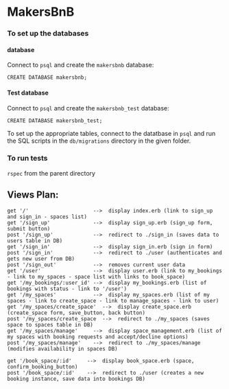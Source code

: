 # MakersBnB


### To set up the databases ###

#### database ####
Connect to `psql` and create the `makersbnb` database:

```
CREATE DATABASE makersbnb;
```

#### Test database ####
Connect to `psql` and create the `makersbnb_test` database:

```
CREATE DATABASE makersbnb_test;
```

To set up the appropriate tables, connect to the datatbase in `psql` and run the SQL scripts in the `db/migrations` directory in the given folder.

### To run tests ###
`rspec` from the parent directory
## Views Plan: ##

```
get '/'                     -->  display index.erb (link to sign_up and sign_in - spaces list)
get '/sign_up'              -->  display sign_up.erb (sign_up form, submit button)
post '/sign_up'             -->  redirect to ./sign_in (saves data to users table in DB)
get '/sign_in'              -->  display sign_in.erb (sign in form)
post '/sign_in'             -->  redirect to ./user (authenticates and gets new user from DB)
post '/sign_out'            -->  removes current user data
get '/user'                 -->  display user.erb (link to my_bookings - link to my_spaces - space list with links to book_space)
get '/my_bookings/:user_id' -->  display my_bookings.erb (list of bookings with status - link to '/user')
get '/my_spaces'            -->  display my_spaces.erb (list of my spaces - link to create_space - link to manage_spaces - link to user)
get '/my_spaces/create_space'  -->  display create_space.erb (create_space form, save_button, back button)
post '/my_spaces/create_space  -->  redirect to ./my_spaces (saves space to spaces table in DB)
get '/my_spaces/manage'     -->  display space_management.erb (list of my spaces with booking requests and accept/decline options)
post '/my_spaces/manage'    -->  redirect to ./my_spaces/manage (modifies availability in spaces DB)

get '/book_space/:id'     -->  display book_space.erb (space, confirm_booking_button)
post '/book_space/:id'    -->  redirect to ./user (creates a new booking instance, save data into bookings DB)
```
